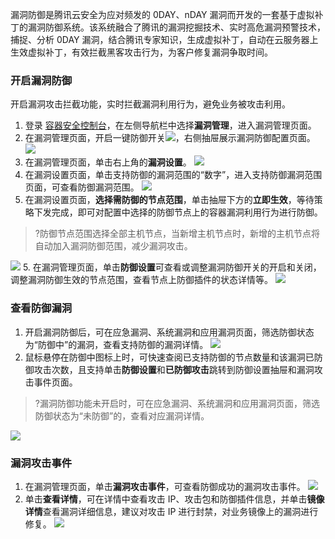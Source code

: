 漏洞防御是腾讯云安全为应对频发的 0DAY、nDAY 漏洞而开发的一套基于虚拟补丁的漏洞防御系统。该系统融合了腾讯的漏洞挖掘技术、实时高危漏洞预警技术，捕捉、分析 0DAY 漏洞，结合腾讯专家知识，生成虚拟补丁，自动在云服务器上生效虚拟补丁，有效拦截黑客攻击行为，为客户修复漏洞争取时间。

### 开启漏洞防御
开启漏洞攻击拦截功能，实时拦截漏洞利用行为，避免业务被攻击利用。
1. 登录 [容器安全控制台](https://console.cloud.tencent.com/tcss)，在左侧导航栏中选择**漏洞管理**，进入漏洞管理页面。
1. 在漏洞管理页面，开启一键防御开关![](https://qcloudimg.tencent-cloud.cn/raw/a35c368f36c94c26e23e636639ef99bb.png)，右侧抽屉展示漏洞防御配置页面。
![](https://qcloudimg.tencent-cloud.cn/raw/17e80fb093c2c2a5a117172d900079de.png)
2. 在漏洞管理页面，单击右上角的**漏洞设置**。
![](https://qcloudimg.tencent-cloud.cn/raw/6c6687e645b745b8596637530618033b.png)
2. 在漏洞设置页面，单击支持防御的漏洞范围的“数字”，进入支持防御漏洞范围页面，可查看防御漏洞范围。
![](https://qcloudimg.tencent-cloud.cn/raw/c474a37056dc65d74aab89e98af80e81.png)
2. 在漏洞设置页面，**选择需防御的节点范围**，单击抽屉下方的**立即生效**，等待策略下发完成，即可对配置中选择的防御节点上的容器漏洞利用行为进行防御。
>?防御节点范围选择全部主机节点，当新增主机节点时，新增的主机节点将自动加入漏洞防御范围，减少漏洞攻击。
>
![](https://qcloudimg.tencent-cloud.cn/raw/b90aff83a10d88c62cdd6a49af46f8ad.png)
5. 在漏洞管理页面，单击**防御设置**可查看或调整漏洞防御开关的开启和关闭，调整漏洞防御生效的节点范围，查看节点上防御插件的状态详情等。
![](https://qcloudimg.tencent-cloud.cn/raw/0c7a9fb054d22dd817fcdda530e754ec.png)

### 查看防御漏洞
1. 开启漏洞防御后，可在应急漏洞、系统漏洞和应用漏洞页面，筛选防御状态为“防御中”的漏洞，查看支持防御的漏洞详情。
![](https://qcloudimg.tencent-cloud.cn/raw/f5da9cf940693d6b22b1be50f53386dc.png)
2. 鼠标悬停在防御中图标上时，可快速查阅已支持防御的节点数量和该漏洞已防御攻击次数，且支持单击**防御设置**和**已防御攻击**跳转到防御设置抽屉和漏洞攻击事件页面。
>?漏洞防御功能未开启时，可在应急漏洞、系统漏洞和应用漏洞页面，筛选防御状态为“未防御”的，查看对应漏洞详情。
>
![](https://qcloudimg.tencent-cloud.cn/raw/f6e3fd2f709d3a999e08692f2c97bf5f.png)

### 漏洞攻击事件
1. 在漏洞管理页面，单击**漏洞攻击事件**，可查看防御成功的漏洞攻击事件。
![](https://qcloudimg.tencent-cloud.cn/raw/758c2c787b7009116c2b0662d6f9b8a1.png)
2. 单击**查看详情**，可在详情中查看攻击 IP、攻击包和防御插件信息，并单击**镜像详情**查看漏洞详细信息，建议对攻击 IP 进行封禁，对业务镜像上的漏洞进行修复。
![](https://qcloudimg.tencent-cloud.cn/raw/eca01e345b335acd54ef780e2e7221d0.png)
